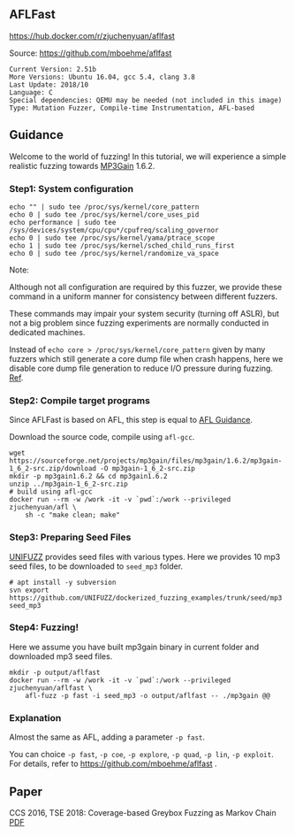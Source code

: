 ## AFLFast

https://hub.docker.com/r/zjuchenyuan/aflfast

Source: https://github.com/mboehme/aflfast

```
Current Version: 2.51b
More Versions: Ubuntu 16.04, gcc 5.4, clang 3.8
Last Update: 2018/10
Language: C
Special dependencies: QEMU may be needed (not included in this image)
Type: Mutation Fuzzer, Compile-time Instrumentation, AFL-based
```

## Guidance

Welcome to the world of fuzzing! 
In this tutorial, we will experience a simple realistic fuzzing towards [MP3Gain](http://mp3gain.sourceforge.net/) 1.6.2.

### Step1: System configuration

```
echo "" | sudo tee /proc/sys/kernel/core_pattern
echo 0 | sudo tee /proc/sys/kernel/core_uses_pid
echo performance | sudo tee /sys/devices/system/cpu/cpu*/cpufreq/scaling_governor
echo 0 | sudo tee /proc/sys/kernel/yama/ptrace_scope
echo 1 | sudo tee /proc/sys/kernel/sched_child_runs_first
echo 0 | sudo tee /proc/sys/kernel/randomize_va_space
```

Note: 

Although not all configuration are required by this fuzzer, we provide these command in a uniform manner for consistency between different fuzzers. 

These commands may impair your system security (turning off ASLR), but not a big problem since fuzzing experiments are normally conducted in dedicated machines.

Instead of `echo core > /proc/sys/kernel/core_pattern` given by many fuzzers which still generate a core dump file when crash happens, 
here we disable core dump file generation to reduce I/O pressure during fuzzing. [Ref](http://man7.org/linux/man-pages/man5/core.5.html).

### Step2: Compile target programs

Since AFLFast is based on AFL, this step is equal to [AFL Guidance](https://hub.docker.com/r/zjuchenyuan/afl).

Download the source code, compile using `afl-gcc`.

```
wget https://sourceforge.net/projects/mp3gain/files/mp3gain/1.6.2/mp3gain-1_6_2-src.zip/download -O mp3gain-1_6_2-src.zip
mkdir -p mp3gain1.6.2 && cd mp3gain1.6.2
unzip ../mp3gain-1_6_2-src.zip
# build using afl-gcc
docker run --rm -w /work -it -v `pwd`:/work --privileged zjuchenyuan/afl \
    sh -c "make clean; make"
```

### Step3: Preparing Seed Files

[UNIFUZZ](https://github.com/UNIFUZZ/seeds) provides seed files with various types. Here we provides 10 mp3 seed files, to be downloaded to `seed_mp3` folder.

```
# apt install -y subversion
svn export https://github.com/UNIFUZZ/dockerized_fuzzing_examples/trunk/seed/mp3 seed_mp3
```

### Step4: Fuzzing!

Here we assume you have built mp3gain binary in current folder and downloaded mp3 seed files.

```
mkdir -p output/aflfast
docker run --rm -w /work -it -v `pwd`:/work --privileged zjuchenyuan/aflfast \
    afl-fuzz -p fast -i seed_mp3 -o output/aflfast -- ./mp3gain @@
```

### Explanation

Almost the same as AFL, adding a parameter `-p fast`.

You can choice `-p fast`, `-p coe`, `-p explore`, `-p quad`, `-p lin`, `-p exploit`. For details, refer to https://github.com/mboehme/aflfast .

## Paper

CCS 2016, TSE 2018: Coverage-based Greybox Fuzzing as Markov Chain [PDF](https://mboehme.github.io/paper/TSE18.pdf)